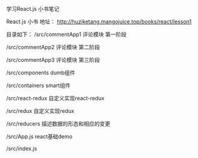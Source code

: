 
学习React.js 小书笔记

React.js 小书 地址： http://huziketang.mangojuice.top/books/react/lesson1


目录如下：
/src/commentApp1 评论模块 第一阶段

/src/commentApp2 评论模块 第二阶段

/src/commentApp3 评论模块 第三阶段

/src/components  dumb组件

/src/containers  smart组件

/src/react-redux 自定义实现react-redux

/src/redux       自定义实现redux

/src/reducers    描述数据的形态和相应的变更

/src/App.js      react基础demo

/src/index.js


